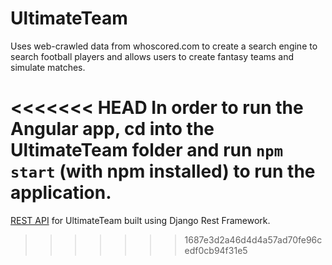 # UltimateTeam
Uses web-crawled data from whoscored.com to create a search engine to search football players and allows users to create fantasy teams and simulate matches.

<<<<<<< HEAD
In order to run the Angular app, cd into the UltimateTeam folder and run `npm start` (with npm installed) to run the application.
=======
[REST API](https://github.com/schaudhry123/UltimateTeam-REST-API) for UltimateTeam built using Django Rest Framework.
>>>>>>> 1687e3d2a46d4d4a57ad70fe96cedf0cb94f31e5
